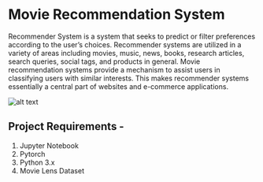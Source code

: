 # Movie Recommendation System

Recommender System is a system that seeks to predict or filter preferences according to the user’s choices. Recommender systems are utilized in a variety of areas including movies, music, news, books, research articles, search queries, social tags, and products in general.
Movie recommendation systems provide a mechanism to assist users in classifying users with similar interests. This makes recommender systems essentially a central part of websites and e-commerce applications.

![alt text](https://miro.medium.com/max/1132/1*N0-ikjPv4RUVvS-6KCgLPg.jpeg)

## Project Requirements - 
1. Jupyter Notebook
2. Pytorch
3. Python 3.x 
4. Movie Lens Dataset

